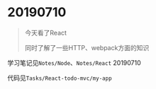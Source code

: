 # 20190710

> 今天看了React
>
> 同时了解了一些HTTP、webpack方面的知识

学习笔记见`Notes/Node`、`Notes/React` 20190710

代码见`Tasks/React-todo-mvc/my-app`

